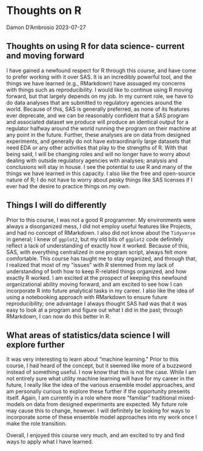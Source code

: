 Thoughts on R
================
Damon D’Ambrosio
2023-07-27

## Thoughts on using R for data science- current and moving forward

I have gained a newfound respect for R through this course, and have
come to prefer working with it over SAS. It is an incredibly powerful
tool, and the things we have learned (e.g., RMarkdown) have assuaged my
concerns with things such as reproducibility. I would like to continue
using R moving forward, but that largely depends on my job. In my
current role, we have to do data analyses that are submitted to
regulatory agencies around the world. Because of this, SAS is generally
preferred, as none of its features ever deprecate, and we can be
reasonably confident that a SAS program and associated dataset we
produce will produce an identical output for a regulator halfway around
the world running the program on their machine at any point in the
future. Further, these analyses are on data from designed experiments,
and generally do not have extraordinarily large datasets that need EDA
or any other activities that play to the strengths of R. With that being
said, I will be changing roles and will no longer have to worry about
dealing with outside regulatory agencies with analyses; analysis and
conclusions will stay in house. I see the potential to use R and many of
the things we have learned in this capacity. I also like the free and
open-source nature of R; I do not have to worry about pesky things like
SAS licenses if I ever had the desire to practice things on my own.

## Things I will do differently

Prior to this course, I was not a good R programmer. My environments
were always a disorganized mess, I did not employ useful features like
Projects, and had no concept of RMarkdown. I also did not know about the
`Tidyverse` in general; I knew of `ggplot2`, but my old bits of
`ggplot2` code definitely reflect a lack of understanding of exactly how
it worked. Because of this, SAS, with everything centralized in one
program script, always felt more comfortable. This course has taught me
to stay organized, and through that, I realized that most of my “issues”
with R stemmed from my lack of understanding of both how to keep
R-related things organized, and how exactly R worked. I am excited at
the prospect of keeping this newfound organizational ability moving
forward, and am excited to see how I can incorporate R into future
analytical tasks in my career. I also like the idea of using a
notebooking approach with RMarkdown to ensure future reproducibility;
one advantage I always thought SAS had was that it was easy to look at a
program and figure out what I did in the past; through RMarkdown, I can
now do this better in R.

## What areas of statistics/data science I will explore further

It was very interesting to learn about “machine learning.” Prior to this
course, I had heard of the concept, but it seemed like more of a
buzzword instead of something useful. I now know that this is not the
case. While I am not entirely sure what utility machine learning will
have for my career in the future, I really like the idea of the various
ensemble model approaches, and am personally curious to explore these
further if the opportunity presents itself. Again, I am currently in a
role where more “familiar” traditional mixed-models on data from
designed experiments are expected. My future role may cause this to
change, however. I will definitely be looking for ways to incorporate
some of these ensemble model approaches into my work once I make the
role transition.

Overall, I enjoyed this course very much, and am excited to try and find
ways to apply what I have learned.
